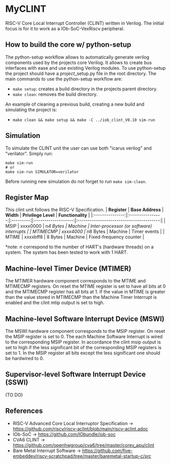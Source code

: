 # MyCLINT
RISC-V Core Local Interrupt Controller (CLINT) written in Verilog. The initial focus is for it to work as a IOb-SoC-VexRiscv peripheral.

## How to build the core w/ python-setup
The python-setup workflow allows to automatically generate verilog components used by the projects core Verilog. It allows to create bus interfaces with ease and use existing Verilog modules. To use python-setup the project should have a *project*_setup.py file in the root directory. The main commands to use the python-setup workflow are:
- `make setup`: creates a build directory in the projects parent directory.
- `make clean`: removes the build directory.

An example of cleaning a previous build, creating a new build and simulating the project is:
- `make clean && make setup && make -C ../iob_clint_V0.10 sim-run`


## Simulation
To simulate the CLINT unit the user can use both "icarus verilog" and "verilator". Simply run:
```
make sim-run
# or
make sim-run SIMULATOR=verilator
```
Before running new simulation do not forget to run `make sim-clean`.

## Register Map
This clint unit follows the RISC-V Specification.
| **Register** | **Base Address** | **Width** | **Privilege Level** |             **Functionality**            |
|:---------------:|:----------------:|:---------:|:-------------------:|:----------------------------------------:|
|       MSIP      |     xxxx0000     | n*4 Bytes |       Machine       | Inter-processor (or software) interrupts |
|     MTIMECMP    |     xxxx4000     | n*8 Bytes |       Machine       |               Timer events               |
|      MTIME      |     xxxxbff8     |  8 Bytes  |       Machine       |          Fixed-frequency counter         |

*note: n correspond to the number of HART's (hardware threads) on a system. The system has been tested to work with 1 HART.
## Machine-level Timer Device (MTIMER)
The MTIMER hardware component corresponds to the MTIME and MTIMECMP registers.
On reset the MTIME register is set to have all bits at 0 and the MTIMECMP register has all bits at 1.
If the value in MTIME is greater than the value stored in MTIMECMP than the Machine Timer Interrupt is enabled and the clint mtip output is set to high.

## Machine-level Software Interrupt Device (MSWI)
The MSWI hardware component corresponds to the MSIP register.
On reset the MSIP register is set to 0.
The each Machine Software Interrupt is wired to the corresponding MSIP register. In accordance the clint msip output is set to high if the less significant bit of the corresponding MSIP registers is set to 1. In the MSIP register all bits except the less significant one should be hardwired to 0.

## Supervisor-level Software Interrupt Device (SSWI)
(TO DO)

## References
- RISC-V Advanced Core Local Interruptor Specification -> https://github.com/riscv/riscv-aclint/blob/main/riscv-aclint.adoc
- IOb-SoC -> https://github.com/IObundle/iob-soc
- CVA6 CLINT -> https://github.com/openhwgroup/cva6/tree/master/corev_apu/clint
- Bare Metal Interrupt Software -> https://github.com/five-embeddev/riscv-scratchpad/tree/master/baremetal-startup-c/src
